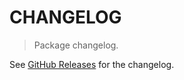 # CHANGELOG

> Package changelog.

See [GitHub Releases](https://github.com/stdlib-js/stats-base-dists-negative-binomial-skewness/releases) for the changelog.